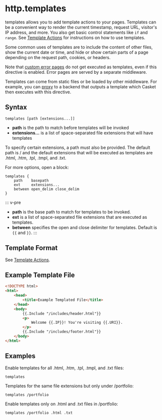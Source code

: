 # http.templates

templates allows you to add template actions to your pages. Templates can be a convenient way to render the current
timestamp, request URL, visitor's IP address, and more. You also get basic control statements like `if` and `range`. See
[Template Actions](/template-actions) for instructions on how to use templates.

Some common uses of templates are to include the content of other files, show the current date or time, and hide or show
certain parts of a page depending on the request path, cookies, or headers.

Note that [custom error pages](/errors) do not get executed as templates, even if this directive is enabled. Error pages
are served by a separate middleware.

Templates can come from static files or be loaded by other middleware. For example, you can [proxy](/proxy) to a backend
that outputs a template which Casket then executes with this directive.

## Syntax

``` casketfile
templates [path [extensions...]]
```

-   **path** is the path to match before templates will be invoked
-   **extensions...** is a list of space-separated file extensions that will have templates

To specify certain extensions, a path must also be provided. The default path is / and the default extensions that will
be executed as templates are .html, .htm, .tpl, .tmpl, and .txt.

For more options, open a block:

``` casketfile
templates {
    path    basepath
    ext     extensions...
    between open_delim close_delim
}
```

::: v-pre
-   **path** is the base path to match for templates to be invoked.
-   **ext** is a list of space-separated file extensions that are executed as templates.
-   **between** specifies the open and close delimiter for templates. Default is `{{` and `}}`.
:::

## Template Format

See [Template Actions](/template-actions).

## Example Template File

``` html
<!DOCTYPE html>
<html>
    <head>
        <title>Example Templated File</title>
    </head>
    <body>
        {{.Include "/includes/header.html"}}
        <p>
            Welcome {{.IP}}! You're visiting {{.URI}}.
        </p>
        {{.Include "/includes/footer.html"}}
    </body>
</html>
```

## Examples

Enable templates for all .html, .htm, .tpl, .tmpl, and .txt files:

``` casketfile
templates
```

Templates for the same file extensions but only under /portfolio:

``` casketfile
templates /portfolio
```

Enable templates only on .html and .txt files in /portfolio:

``` casketfile
templates /portfolio .html .txt
```
